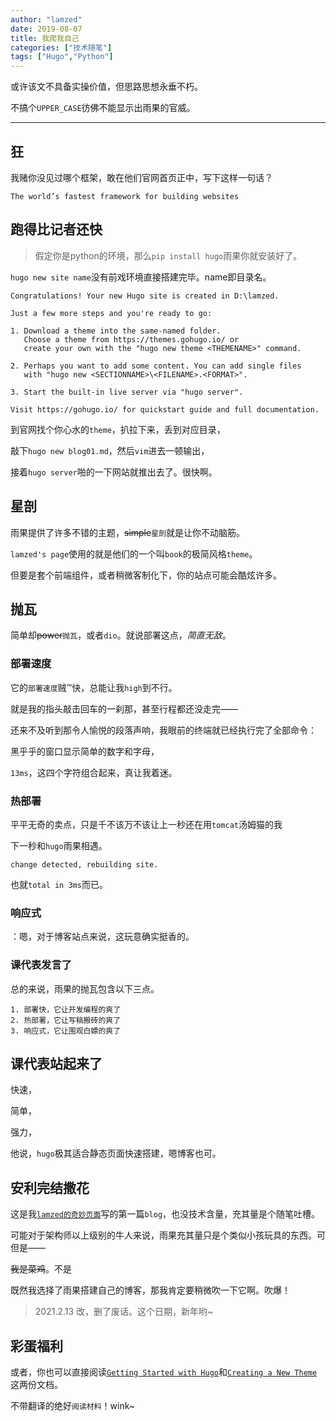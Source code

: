 ```yaml
---
author: "lamzed"
date: 2019-08-07
title: 我爬我自己
categories: ["技术随笔"]
tags: ["Hugo","Python"]
---
```


或许该文不具备实操价值，但思路思想永垂不朽。

不搞个```UPPER_CASE```彷佛不能显示出雨果的官威。<!--more-->

***

## 狂

我赌你没见过哪个框架，敢在他们官网首页正中，写下这样一句话？

`The world’s fastest framework for building websites`

## 跑得比记者还快

<!--这么快的你我还是第一次见-->

> 假定你是python的环境，那么`pip install hugo`雨果你就安装好了。

`hugo new site name`没有前戏环境直接搭建完毕。name即目录名。

```
Congratulations! Your new Hugo site is created in D:\lamzed.

Just a few more steps and you're ready to go:

1. Download a theme into the same-named folder.
   Choose a theme from https://themes.gohugo.io/ or
   create your own with the "hugo new theme <THEMENAME>" command.
   
2. Perhaps you want to add some content. You can add single files
   with "hugo new <SECTIONNAME>\<FILENAME>.<FORMAT>".
   
3. Start the built-in live server via "hugo server".

Visit https://gohugo.io/ for quickstart guide and full documentation.
```

到官网找个你心水的`theme`，扒拉下来，丢到对应目录，

敲下`hugo new blog01.md`，然后`vim`进去一顿输出，

接着`hugo server`啪的一下网站就推出去了。很快啊。

## 星剖

雨果提供了许多不错的主题，~~simple~~`星剖`就是让你不动脑筋。

`lamzed's page`使用的就是他们的一个叫`book`的极简风格`theme`。

但要是套个前端组件，或者稍微客制化下，你的站点可能会酷炫许多。

<!--当然，选择上雨果是不及诸如`bootstrap`这些框架提供的模板的，功能上也是逊色了一点。-->

<!--但这却正是雨果的优势体现。-->

<!--雨果之所以被我冠于`快速静态页面搭建神器`之名，因为除了快，最主要的还是它的使用简单。-->

<!--雨果主要是用来搭建轻博客或者展示页面的。它不需要过于复杂的功能，或者业务逻辑。-->

<!--搭建简单，使用简单，一行`new xxx.md` 命令就可以创建一篇`blog`。-->

<!--这可以让你把更多的精力集中在码字上。可以说简单是雨果相比其他框架最核心的竞争力。-->

## 抛瓦

简单却~~power~~`抛瓦`，或者`dio`。就说部署这点，*简直无敌*。

### 部署速度

它的`部署速度`贼™快，总能让我`high`到不行。

就是我的指头敲击回车的一刹那，甚至行程都还没走完——

还来不及听到那令人愉悦的段落声响，我眼前的终端就已经执行完了全部命令：

黑乎乎的窗口显示简单的数字和字母，

`13ms`，这四个字符组合起来，真让我着迷。

### 热部署

平平无奇的卖点，只是千不该万不该让上一秒还在用`tomcat`汤姆猫的我

下一秒和`hugo`雨果相遇。

`change detected, rebuilding site.`

也就`total in 3ms`而已。

### 响应式

：嗯，对于博客站点来说，这玩意确实挺香的。

### 课代表发言了

总的来说，雨果的抛瓦包含以下三点。

```
1. 部署快，它让开发编程的爽了
2. 热部署，它让写稿搬砖的爽了
3. 响应式，它让围观白嫖的爽了
```

## 课代表站起来了

快速，

简单，

强力，

他说，`hugo`极其适合静态页面快速搭建，嗯博客也可。

## 安利完结撒花

这是我[`lamzed的奇妙页面`](/)写的第一篇`blog`，也没技术含量，充其量是个随笔吐槽。

可能对于架构师以上级别的牛人来说，雨果充其量只是个类似小孩玩具的东西。可但是——

~~我是菜鸡~~。不是

既然我选择了雨果搭建自己的博客，那我肯定要稍微吹一下它啊。吹爆！

> 2021.2.13 改，删了废话。这个日期，新年哟~

## 彩蛋福利

或者，你也可以直接阅读[`Getting Started with Hugo`](/document/hugoisforlovers/)和[`Creating a New Theme`](/document/creating-a-new-theme/)这两份文档。

不带翻译的绝好`阅读材料`！wink~